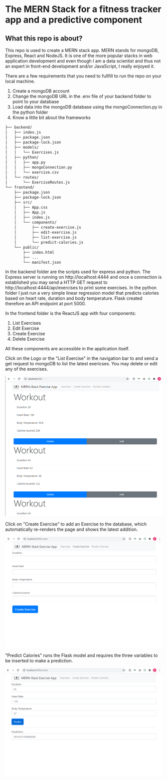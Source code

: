 # The MERN Stack for a fitness tracker app and a predictive component

## What this repo is about?

This repo is used to create a MERN stack app.
MERN stands for mongoDB, Express, React and NodeJS.
It is one of the more popular stacks in web application development and even though I am a data scientist and thus not an expert in front-end development and/or JavaScript, I really enjoyed it.

There are a few requirements that you need to fullfill to run the repo on your local machine.

1. Create a mongoDB account
2. Change the mongoDB URL in the .env file of your backend folder to point to your database
3. Load data into the mongoDB database using the mongoConnection.py in the python folder
4. Know a little bit about the frameworks

```
├── backend/
│   ├── index.js
│   ├── package.json
│   ├── package-lock.json
│   ├── models/
│   │   └── Exercises.js
│   ├── python/
│   │   ├── app.py
│   │   ├── mongoConnection.py
│   │   └── exercise.csv
│   └── routes/
│       └── ExerciseRoutes.js
└── frontend/
    ├── package.json
    ├── package-lock.json
    ├── src/
    │   ├── App.css
    │   ├── App.js
    │   ├── index.js
    │   └── components/
    │       ├── create-exercise.js
    │       ├── edit-exercise.js
    │       ├── list-exercise.js
    │       └── predict-calories.js
    └── public/
        ├── index.html
        ├── ...
        └── manifest.json
```

In the backend folder are the scripts used for express and python.
The Express server is running on http://localhost:4444 and once a connection is established you may send a HTTP GET request to http://localhost:4444/api/exercises to print some exercises.
In the python folder I just run a very simple linear regression model that predicts calories based on heart rate, duration and body temperature. Flask created therefore an API endpoint at port 5000.

In the frontend folder is the ReactJS app with four components:

1. List Exercises
2. Edit Exercise
3. Create Exercise
4. Delete Exercise

All these components are accessible in the application itself.

Click on the Logo or the "List Exercise" in the navigation bar to and send a get request to mongoDB to list the latest exericses.
You may delete or edit any of the exercises.

<img src = "/docs/App_1.PNG">

Click on "Create Exercise" to add an Exercise to the database, which automatically re-renders the page and shows the latest addition.

<img src = "/docs/App_2.PNG">

"Predict Calories" runs the Flask model and requires the three variables to be inserted to make a prediction.

<img src = "/docs/App_3.PNG">
